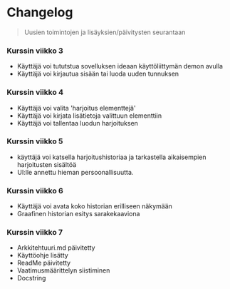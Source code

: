 # Changelog 
> Uusien toimintojen ja lisäyksien/päivitysten seurantaan

### Kurssin viikko 3
- Käyttäjä voi tututstua sovelluksen ideaan käyttöliittymän demon avulla
- Käyttäjä voi kirjautua sisään tai luoda uuden tunnuksen

### Kurssin viikko 4
- Käyttäjä voi valita 'harjoitus elementtejä'
- Käyttäjä voi kirjata lisätietoja valittuun elementtiin
- Käyttäjä voi tallentaa luodun harjoituksen

### Kurssin viikko 5
- käyttäjä voi katsella harjoitushistoriaa ja tarkastella aikaisempien harjoitusten sisältöä
- UI:lle annettu hieman persoonallisuutta.

### Kurssin viikko 6
- Käyttäjä voi avata koko historian erilliseen näkymään
- Graafinen historian esitys sarakekaaviona

### Kurssin viikko 7
- Arkkitehtuuri.md päivitetty
- Käyttöohje lisätty
- ReadMe päivitetty
- Vaatimusmäärittelyn siistiminen
- Docstring
